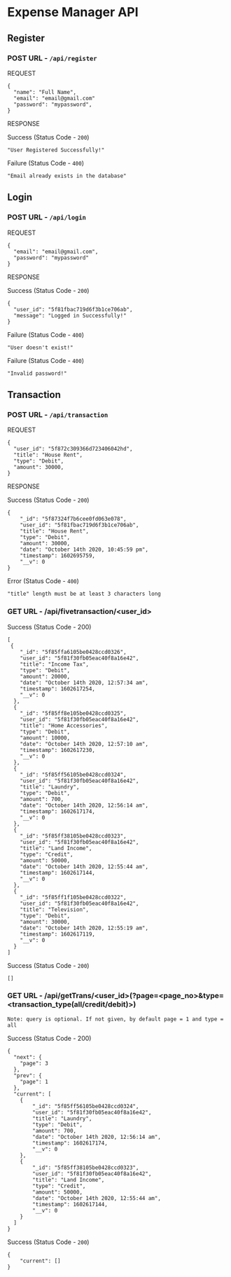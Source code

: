 # Expense Manager API
## Register
### POST URL - `/api/register`

REQUEST

    {
      "name": "Full Name",
      "email": "email@gmail.com"
      "password": "mypassword",
    }
RESPONSE

Success (Status Code - `200`)

    "User Registered Successfully!"

Failure (Status Code - `400`)

    "Email already exists in the database"
## Login
### POST URL - `/api/login`

REQUEST

    {
      "email": "email@gmail.com",
      "password": "mypassword"
    }
RESPONSE

Success (Status Code - `200`)
    
    {
      "user_id": "5f81fbac719d6f3b1ce706ab",
      "message": "Logged in Successfully!"
    }
Failure (Status Code - `400`)

    "User doesn't exist!"

Failure (Status Code - `400`)

    "Invalid password!"

## Transaction
### POST URL - `/api/transaction`

REQUEST

    {
      "user_id": "5f872c309366d723406042hd",
      "title": "House Rent",
      "type": "Debit",
      "amount": 30000,
    }
RESPONSE

Success (Status Code - `200`)

    {
        "_id": "5f87324f7b6cee0fd063e078",
        "user_id": "5f81fbac719d6f3b1ce706ab",
        "title": "House Rent",
        "type": "Debit",
        "amount": 30000,
        "date": "October 14th 2020, 10:45:59 pm",
        "timestamp": 1602695759,
        "__v": 0
    }

Error (Status Code - `400`)

    "title" length must be at least 3 characters long

### GET URL - /api/fivetransaction/<user_id>

Success (Status Code - 200)

    [
     {
        "_id": "5f85ffa6105be0428ccd0326",
        "user_id": "5f81f30fb05eac40f8a16e42",
        "title": "Income Tax",
        "type": "Debit",
        "amount": 20000,
        "date": "October 14th 2020, 12:57:34 am",
        "timestamp": 1602617254,
        "__v": 0
      },
      {
        "_id": "5f85ff8e105be0428ccd0325",
        "user_id": "5f81f30fb05eac40f8a16e42",
        "title": "Home Accessories",
        "type": "Debit",
        "amount": 10000,
        "date": "October 14th 2020, 12:57:10 am",
        "timestamp": 1602617230,
        "__v": 0
      },
      {
        "_id": "5f85ff56105be0428ccd0324",
        "user_id": "5f81f30fb05eac40f8a16e42",
        "title": "Laundry",
        "type": "Debit",
        "amount": 700,
        "date": "October 14th 2020, 12:56:14 am",
        "timestamp": 1602617174,
        "__v": 0
      },
      {
        "_id": "5f85ff38105be0428ccd0323",
        "user_id": "5f81f30fb05eac40f8a16e42",
        "title": "Land Income",
        "type": "Credit",
        "amount": 50000,
        "date": "October 14th 2020, 12:55:44 am",
        "timestamp": 1602617144,
        "__v": 0
      },
      {
        "_id": "5f85ff1f105be0428ccd0322",
        "user_id": "5f81f30fb05eac40f8a16e42",
        "title": "Television",
        "type": "Debit",
        "amount": 30000,
        "date": "October 14th 2020, 12:55:19 am",
        "timestamp": 1602617119,
        "__v": 0
      }
    ]

Success (Status Code - `200`)

    []

### GET URL - /api/getTrans/<user_id>(?page=<page_no>&type=<transaction_type(all/credit/debit)>)

`Note: query is optional. If not given, by default page = 1 and type = all`

Success (Status Code - 200)

    {
      "next": {
        "page": 3
      },
      "prev": {
        "page": 1
      },
      "current": [
        {
            "_id": "5f85ff56105be0428ccd0324",
            "user_id": "5f81f30fb05eac40f8a16e42",
            "title": "Laundry",
            "type": "Debit",
            "amount": 700,
            "date": "October 14th 2020, 12:56:14 am",
            "timestamp": 1602617174,
            "__v": 0
        },
        {
            "_id": "5f85ff38105be0428ccd0323",
            "user_id": "5f81f30fb05eac40f8a16e42",
            "title": "Land Income",
            "type": "Credit",
            "amount": 50000,
            "date": "October 14th 2020, 12:55:44 am",
            "timestamp": 1602617144,
            "__v": 0
        }
      ]
    }

Success (Status Code - `200`)

    {
        "current": []
    }